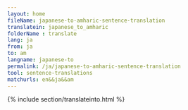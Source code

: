 ```yaml
---
layout: home
fileName: japanese-to-amharic-sentence-translation
translatein: japanese_to_amharic
folderName : translate
lang: ja
from: ja
to: am
langname: japanese-to
permalink: /ja/japanese-to-amharic-sentence-translation
tool: sentence-translations
matchurls: en&&ja&&am
---
```

{% include section/translateinto.html %}
